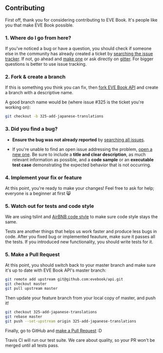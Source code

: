 ## Contributing

First off, thank you for considering contributing to EVE Book. It's people
like you that make EVE Book possible.

### 1. Where do I go from here?

If you've noticed a bug or have a question, you should check if someone else in the
community has already created a ticket by
[searching the issue tracker](https://github.com/evebook/api/issues?q=something).
If not, go ahead and [make one](https://github.com/evebook/api/issues/new)
or ask directly on [gitter](https://gitter.im/EVE-Book/Lobby). For bigger questions
is better to use issue tracking.

### 2. Fork & create a branch

If this is something you think you can fix, then
[fork EVE Book API](https://help.github.com/articles/fork-a-repo)
and create a branch with a descriptive name.

A good branch name would be (where issue #325 is the ticket you're working on):

```sh
git checkout -b 325-add-japanese-translations
```

### 3. Did you find a bug?

* **Ensure the bug was not already reported** by [searching all
  issues](https://github.com/evebook/api/issues?q=).

* If you're unable to find an open issue addressing the problem, [open a new
  one](https://github.com/evebook/api/issues/new).  Be sure to
  include a **title and clear description**, as much relevant information as
  possible, and a **code sample** or an **executable test case** demonstrating
  the expected behavior that is not occurring.

### 4. Implement your fix or feature

At this point, you're ready to make your changes! Feel free to ask for help;
everyone is a beginner at first :smile_cat:

### 5. Watch out for tests and code style

We are using tslint and [AirBNB code style](https://github.com/airbnb/javascript)
to make sure code style stays the same.

Tests are another things that helps us work faster and produce less bugs in code.
After you fixed bug or implemented feauture, make sure it passes all the tests.
If you introduced new functionality, you should write tests for it.

### 5. Make a Pull Request

At this point, you should switch back to your master branch and make sure it's
up to date with EVE Book API's master branch:

```sh
git remote add upstream git@github.com:evebook/api.git
git checkout master
git pull upstream master
```

Then update your feature branch from your local copy of master, and push it!

```sh
git checkout 325-add-japanese-translations
git rebase master
git push --set-upstream origin 325-add-japanese-translations
```

Finally, go to GitHub and
[make a Pull Request](https://help.github.com/articles/creating-a-pull-request)
:D

Travis CI will run our test suite. We care about quality, so your PR won't be
merged until all tests pass.

